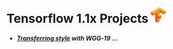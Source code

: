 Tensorflow 1.1x Projects ![](transfering_style/data/logo.png)
========================

- ##### [Transferring style]() with WGG-19 ...
